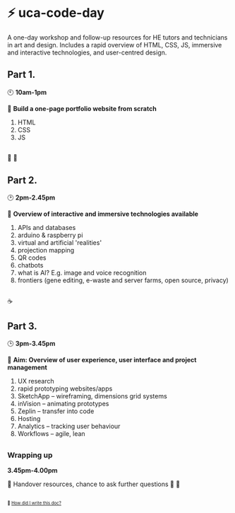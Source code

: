 #  :zap: uca-code-day #
A one-day workshop and follow-up resources for HE tutors and technicians in art and design. Includes a rapid overview of HTML, CSS, JS, immersive and interactive technologies, and user-centred design.

## Part 1. ##
:clock10: **10am-1pm**

:key: **Build a one-page portfolio website from scratch**

1. HTML
2. CSS
3. JS

##
:fork_and_knife: :stew:
##

## Part 2. ##
:clock2: **2pm-2.45pm**

:key: **Overview of interactive and immersive technologies available**

1. APIs and databases
2. arduino & raspberry pi
3. virtual and artificial 'realities'
4. projection mapping
5. QR codes
6. chatbots
7. what is AI? E.g. image and voice recognition
8. frontiers (gene editing, e-waste and server farms, open source, privacy)

##
:coffee:
##

## Part 3. ##
:clock3: **3pm-3.45pm**

:key: **Aim: Overview of user experience, user interface and project management**

1. UX research
2. rapid prototyping websites/apps
3. SketchApp – wireframing, dimensions grid systems
5. inVision – animating prototypes
6. Zeplin – transfer into code
7. Hosting
7. Analytics – tracking user behaviour
8. Workflows – agile, lean

##

### Wrapping up ###
**3.45pm-4.00pm**

:key: Handover resources, chance to ask further questions :raising_hand: :speech_balloon:


##

<sub><sup>:link: [How did I write this doc?](https://www.markdowntutorial.com/lesson/1/)<sub><sup>
